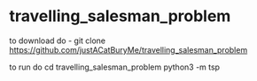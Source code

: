 # travelling_salesman_problem
to download do -
git clone https://github.com/justACatBuryMe/travelling_salesman_problem

to run do
cd travelling_salesman_problem
python3 -m tsp
